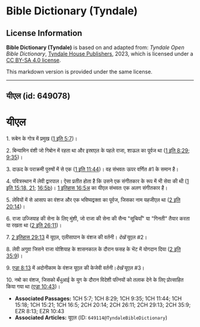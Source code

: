 # Bible Dictionary (Tyndale)

## License Information

**Bible Dictionary (Tyndale)** is based on and adapted from: _Tyndale Open Bible Dictionary_, [Tyndale House Publishers](https://tyndaleopenresources.com/), 2023, which is licensed under a [CC BY-SA 4.0 license](https://creativecommons.org/licenses/by-sa/4.0/legalcode.en).

This markdown version is provided under the same license.



--------------------------------

## यीएल (id: 649078)

यीएल
====

1\. रूबेन के गोत्र में प्रमुख ([1 इति 5:7](https://ref.ly/1Chr5:7))।

2\. बिन्यामिन वंशी जो गिबोन में रहता था और इस्राएल के पहले राजा, शाऊल का पूर्वज था ([1 इति 8:29](https://ref.ly/1Chr8:29); [9:35](https://ref.ly/1Chr9:35))।

3\. दाऊद के पराक्रमी पुरुषों में से एक ([1 इति 11:44](https://ref.ly/1Chr11:44))। वह संभवतः ऊपर वर्णित \#1 के समान है।

4\. पवित्रस्थान में लेवी द्वारपाल। ऐसा प्रतीत होता है कि उसने एक संगीतकार के रूप में भी सेवा की थी ([1 इति 15:18, 21](https://ref.ly/1Chr15:18,1Chr15:21); [16:5b](https://ref.ly/1Chr16:5))। [1 इतिहास 16:5अ](https://ref.ly/1Chr16:5) का यीएल संभवतः एक अलग संगीतकार है।

5\. लेवियों में से आसाप का वंशज और एक भविष्यद्वक्ता का पूर्वज, जिसका नाम यहजीएल था ([2 इति 20:14](https://ref.ly/2Chr20:14))।

6\. राजा उज्जियाह की सेना के लिए मुंशी, जो राजा की सेना की सैन्य "सूचियाँ" या "गिनती" तैयार करता या रखता था ([2 इति 26:11](https://ref.ly/2Chr26:11))।

7\. [2 इतिहास 29:13](https://ref.ly/2Chr29:13) में यूएल, एलीसापान के वंशज की वर्तनी। *देखें* यूएल \#2।

8\. लेवी अगुवा जिसने राजा योशियाह के शासनकाल के दौरान फसह के भेंट में योगदान दिया ([2 इति 35:9](https://ref.ly/2Chr35:9))।

9\. [एज्रा 8:13](https://ref.ly/Ezra8:13) में अदोनीकाम के वंशज यूएल की केजेवी वर्तनी।*देखें* यूएल \#3। 

10\. नबो का वंशज, जिसको बँधुआई के युग के दौरान विदेशी पत्नियों को तलाक देने के लिए प्रोत्साहित किया गया था ([एज्रा 10:43](https://ref.ly/Ezra10:43))।

* **Associated Passages:** 1CH 5:7; 1CH 8:29; 1CH 9:35; 1CH 11:44; 1CH 15:18; 1CH 15:21; 1CH 16:5; 2CH 20:14; 2CH 26:11; 2CH 29:13; 2CH 35:9; EZR 8:13; EZR 10:43
* **Associated Articles:** यूएल (ID: `649114@TyndaleBibleDictionary`)

